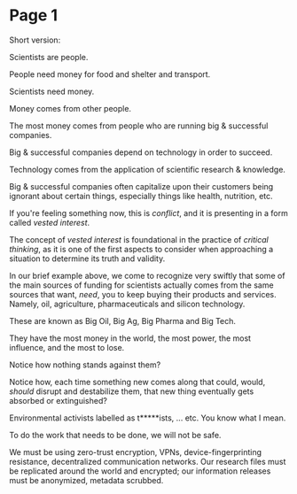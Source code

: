 # Page 1

Short version:

Scientists are people.

People need money for food and shelter and transport.

Scientists need money.

Money comes from other people.

The most money comes from people who are running big & successful companies.

Big & successful companies depend on technology in order to succeed.

Technology comes from the application of scientific research & knowledge.

Big & successful companies often capitalize upon their customers being ignorant about certain things, especially things like health, nutrition, etc.



If you're feeling something now, this is _conflict_, and it is presenting in a form called _vested interest_.



The concept of _vested interest_ is foundational in the practice of _critical thinking_, as it is one of the first aspects to consider when approaching a situation to determine its truth and validity.

In our brief example above, we come to recognize very swiftly that some of the main sources of funding for scientists actually comes from the same sources that want, _need_, you to keep buying their products and services. Namely, oil, agriculture, pharmaceuticals and silicon technology.

These are known as Big Oil, Big Ag, Big Pharma and Big Tech.

They have the most money in the world, the most power, the most influence, and the most to lose.

Notice how nothing stands against them?

Notice how, each time something new comes along that could, would, _should_ disrupt and destabilize them, that new thing eventually gets absorbed or extinguished?

Environmental activists labelled as t\*\*\*\*\*ists, ... etc. You know what I mean.



To do the work that needs to be done, we will not be safe.

We must be using zero-trust encryption, VPNs, device-fingerprinting resistance, decentralized communication networks. Our research files must be replicated around the world and encrypted; our information releases must be anonymized, metadata scrubbed.
